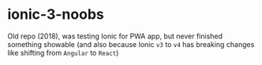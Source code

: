 # ionic-3-noobs

Old repo (2018), was testing Ionic for PWA app, but never finished something showable (and also because Ionic `v3` to `v4` has breaking changes like shifting from `Angular` to `React`)
